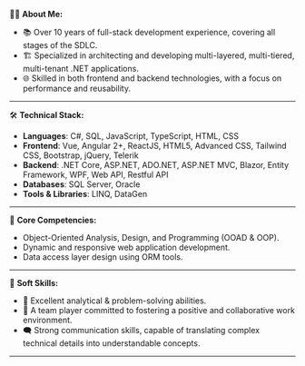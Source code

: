 👨‍💻 **About Me:**
- 📚 Over 10 years of full-stack development experience, covering all stages of the SDLC.
- 🏗️ Specialized in architecting and developing multi-layered, multi-tiered, multi-tenant .NET applications.
- 🌐 Skilled in both frontend and backend technologies, with a focus on performance and reusability.

---

🛠️ **Technical Stack:**
- **Languages**: C#, SQL, JavaScript, TypeScript, HTML, CSS
- **Frontend**: Vue, Angular 2+, ReactJS, HTML5, Advanced CSS, Tailwind CSS, Bootstrap, jQuery, Telerik
- **Backend**: .NET Core, ASP.NET, ADO.NET, ASP.NET MVC, Blazor, Entity Framework, WPF, Web API, Restful API
- **Databases**: SQL Server, Oracle
- **Tools & Libraries**: LINQ, DataGen

---

🎯 **Core Competencies:**
- Object-Oriented Analysis, Design, and Programming (OOAD & OOP).
- Dynamic and responsive web application development.
- Data access layer design using ORM tools.
  
---

🤝 **Soft Skills:**
- 🧠 Excellent analytical & problem-solving abilities.
- 👥 A team player committed to fostering a positive and collaborative work environment.
- 🗨️ Strong communication skills, capable of translating complex technical details into understandable concepts.

---
